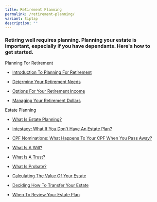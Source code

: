 ```yaml
---
title: Retirement Planning
permalink: /retirement-planning/
variant: tiptap
description: ""
---
```

<h3><strong>Retiring well requires planning. Planning your estate is important, especially if you have dependants. Here's how to get started.</strong></h3>
<p>Planning For Retirement</p>
<ul data-tight="true" class="tight">
<li>
<p><a href="https://www.moneysense.gov.sg/introduction-to-planning-for-retirement/" rel="noopener noreferrer nofollow" target="_blank">Introduction To Planning For Retirement</a>
</p>
</li>
<li>
<p><a href="https://www.moneysense.gov.sg/determine-your-retirement-needs/" rel="noopener noreferrer nofollow" target="_blank">Determine Your Retirement Needs</a>
</p>
</li>
<li>
<p><a href="https://www.moneysense.gov.sg/options-for-your-retirement-income/" rel="noopener noreferrer nofollow" target="_blank">Options For Your Retirement Income</a>
</p>
</li>
<li>
<p><a href="https://www.moneysense.gov.sg/managing-your-retirement-dollars/" rel="noopener noreferrer nofollow" target="_blank">Managing Your Retirement Dollars</a>
</p>
</li>
</ul>
<p>Estate Planning</p>
<ul data-tight="true" class="tight">
<li>
<p><a href="https://moneysense.gov.sg/what-is-estate-planning/" rel="noopener noreferrer nofollow" target="_blank">What Is Estate Planning?</a>
</p>
</li>
<li>
<p><a href="https://www.moneysense.gov.sg/intestacy-what-if-you-dont-have-an-estate-plan/" rel="noopener noreferrer nofollow" target="_blank">Intestacy: What If You Don't Have An Estate Plan?</a>
</p>
</li>
<li>
<p><a href="https://www.moneysense.gov.sg/cpf-nominations-what-happens-to-your-cpf-when-you-pass-away/" rel="noopener noreferrer nofollow" target="_blank">CPF Nominations: What Happens To Your CPF When You Pass Away?</a>
</p>
</li>
<li>
<p><a href="https://www.moneysense.gov.sg/what-is-a-will/" rel="noopener noreferrer nofollow" target="_blank">What Is A Will?</a>
</p>
</li>
<li>
<p><a href="https://www.moneysense.gov.sg/what-is-a-trust/" rel="noopener noreferrer nofollow" target="_blank">What Is A Trust?</a>
</p>
</li>
<li>
<p><a href="https://www.moneysense.gov.sg/what-is-probate/" rel="noopener noreferrer nofollow" target="_blank">What Is Probate?</a>
</p>
</li>
<li>
<p><a href="https://www.moneysense.gov.sg/calculating-the-value-of-your-estate/" rel="noopener noreferrer nofollow" target="_blank">Calculating The Value Of Your Estate</a>
</p>
</li>
<li>
<p><a href="https://www.moneysense.gov.sg/deciding-how-to-transfer-your-estate" rel="noopener noreferrer nofollow" target="_blank">Deciding How To Transfer Your Estate</a>
</p>
</li>
<li>
<p><a href="https://www.moneysense.gov.sg/when-to-review-your-estate-plan/" rel="noopener noreferrer nofollow" target="_blank">When To Review Your Estate Plan</a>
</p>
</li>
</ul>
<p></p>